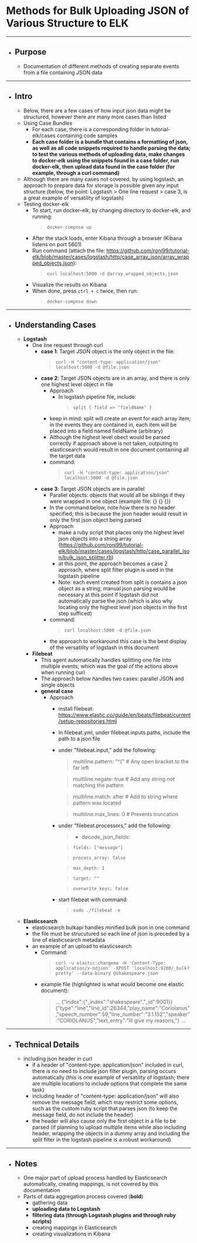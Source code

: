 # Methods for Bulk Uploading JSON of Various Structure to ELK #
___
- ## Purpose ##
	- Documentation of different methods of creating separate events from a file containing JSON data
___
- ## Intro ##
	- Below, there are a few cases of how input json data might be structured, however there are many more cases than listed
	- Using Case Bundles
		- For each case, there is a corresponding folder in tutorial-elk/cases containing code samples
		- **Each case folder is a bundle that contains a formatting of json, as well as all code snippets required to handle parsing the data; to test the various methods of uploading data, make changes to docker-elk using the snippets found in a case folder, run docker-elk, then upload data found in the case folder (for example, through a curl command)**
	- Although there are many cases not covered, by using logstash, an approach to prepare data for storage is possible given any input structure (below, the point: Logstash > One line request > case 3, is a great example of versatility of logstash)
	- Testing docker-elk
		- To start, run docker-elk, by changing directory to docker-elk, and running:
			> `docker-compose up`
		- After the stack loads, enter Kibana through a browser (Kibana listens on port 5601)
		- Run command (attach the file: https://github.com/roni99/tutorial-elk/blob/master/cases/logstash/http/case_array_json/array_wrapped_objects.json):
			> `curl localhost:5000 -d @array_wrapped_objects.json`
		- Visualize the results on Kibana
		- When done, press `ctrl + c` twice, then run:
			> `docker-compose down`
___
- ## Understanding Cases ##
	- **Logstash**
		- One line request through curl
			- **case 1**: Target JSON object is the only object in the file:
				>`curl -H "content-type: application/json" localhost:5000 -d @file.json`
			- **case 2**: Target JSON objects are in an array, and there is only one highest level object in file
				- Approach
					- In logstash pipeline file, include:
						> `split { field => "fieldName" }`
				- keep in mind: split will create an event for each array item; in the events they are contained in, each item will be placed into a field named fieldName (arbitrary)
				- Although the highest level obect would be parsed correctly if approach above is not taken, outputing to elasticsearch would result in one document containing all the target data
				- command:
					> `curl -H "content-type: application/json" localhost:5000 -d @file.json`
			- **case 3**: Target JSON objects are in parallel
				- Parallel objects: objects that would all be siblings if they were wrapped in one object (example file: {} {} {})
				- In the command below, note how there is no header specified; this is because the json header would result in only the first json object being parsed
				- Approach
					- make a ruby script that places only the highest level json objects into a string array (https://github.com/roni99/tutorial-elk/blob/master/cases/logstash/http/case_parallel_json/bulk_json_splitter.rb)
					- at this point, the approach becomes a case 2 approach, where split filter plugin is used in the logstash pipeline
					- Note: each event created from split is contains a json object as a string; manual json parsing would be necessary at this point if logstash did not automatically parse the json (which is also why locating only the highest level json objects in the first step sufficed)
				- command:
					> `curl localhost:5000 -d @file.json`
				- the approach to workaround this case is the best display of the versatility of logstash in this document
		- **Filebeat**
			- This agent automatically handles splitting one file into multiple events; which was the goal of the actions above when running curl
			- The approach below handles two cases: parallel JSON and single objects
			- **general case**
				- Approach
					- install filebeat: https://www.elastic.co/guide/en/beats/filebeat/current/setup-repositories.html
					- In filebeat.yml, under filebeat.inputs.paths, include the path to a json file
					- under "filebeat.input," add the following:
					  > multiline.pattern: "^{"		# Any open bracket to the far left
					  
					  > multiline.negate: true		# Add any string not matching the pattern
					  
					  > multiline.match: after		# Add to string where pattern was located
					  
					  > multiline.max_lines: 0		# Prevents truncation
					  
					- under "filebeat.processors," add the following:
					  > - decode_json_fields:
					  
					  >     fields: ["message"]
					  
					  >     process_array: false
					  
					  >     max_depth: 1
					  
					  >     target: ""
					  
					  >     overwrite_keys: false
					  
					- start filebeat with command:
						> `sudo ./filebeat -e`
	- **Elasticsearch**
		- elasticsearch bulkapi handles minified bulk json in one command
		- the file must be strucutured so each line of json is preceded by a line of elasticsearch metadata
		- an example of an upload to elasticsearch
			- Command:
				> `curl -u elastic:changeme -H 'Content-Type: application/x-ndjson' -XPOST 'localhost:9200/_bulk?pretty' --data-binary @shakespeare.json`
			- example file (highlighted is what would become one elastic document):
				> …
				> {"index":{"_index":"shakespeare","_id":9001}}
				>{"type":"line","line_id":26344,"play_name":"Coriolanus","speech_number":59,"line_number":"3.1.152","speaker":"CORIOLANUS","text_entry":"Ill give my reasons,"}
				> …

___
- ## Technical Details ##
	- including json header in curl
		- if a header of "content-type: application/json" included in curl, there is no need to include json filter plugin, parsing occurs automatically (this is one example of versatility of logstash; there are multiple locations to include options that complete the same task)
		- including header of "content-type: application/json" will also remove the message field; which may restrict some options, such as the custom ruby script that parses json (to keep the message field, do not include the header)
		- the header will also cause only the first object in a file to be parsed (if planning to upload multiple items while also including header, wrapping the objects in a dummy array and including the split filter in the logstash pipeline is a robust workaround)
___
- ## Notes ##
	- One major part of upload process handled by Elasticsearch automatically, creating mappings, is not covered by this documentation
	- Parts of data aggregation process covered (**bold**)
		- gathering data
		- **uploading data to Logstash**
		- **filtering data (through Logstash plugins and through ruby scripts)**
		- creating mappings in Elasticsearch
		- creating visualizations in Kibana
		
